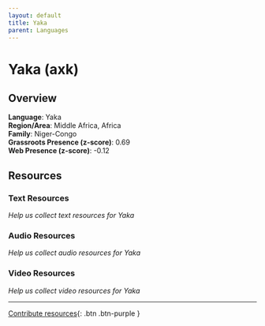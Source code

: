 ```yaml
---
layout: default
title: Yaka
parent: Languages
---
```


# Yaka (axk)

## Overview

**Language**: Yaka  
**Region/Area**: Middle Africa, Africa  
**Family**: Niger-Congo  
**Grassroots Presence (z-score)**: 0.69  
**Web Presence (z-score)**: -0.12  

## Resources

### Text Resources
*Help us collect text resources for Yaka*

### Audio Resources
*Help us collect audio resources for Yaka*

### Video Resources
*Help us collect video resources for Yaka*

---

[Contribute resources](https://forms.office.com/e/1SfLJx3u1r){: .btn .btn-purple }
